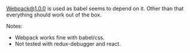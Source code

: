 Webpack@1.0.0 is used as babel seems to depend on it. Other than that everything should work out of the box.

Notes:
  - Webpack works fine with babel/css.
  - Not tested with redux-debugger and react.
